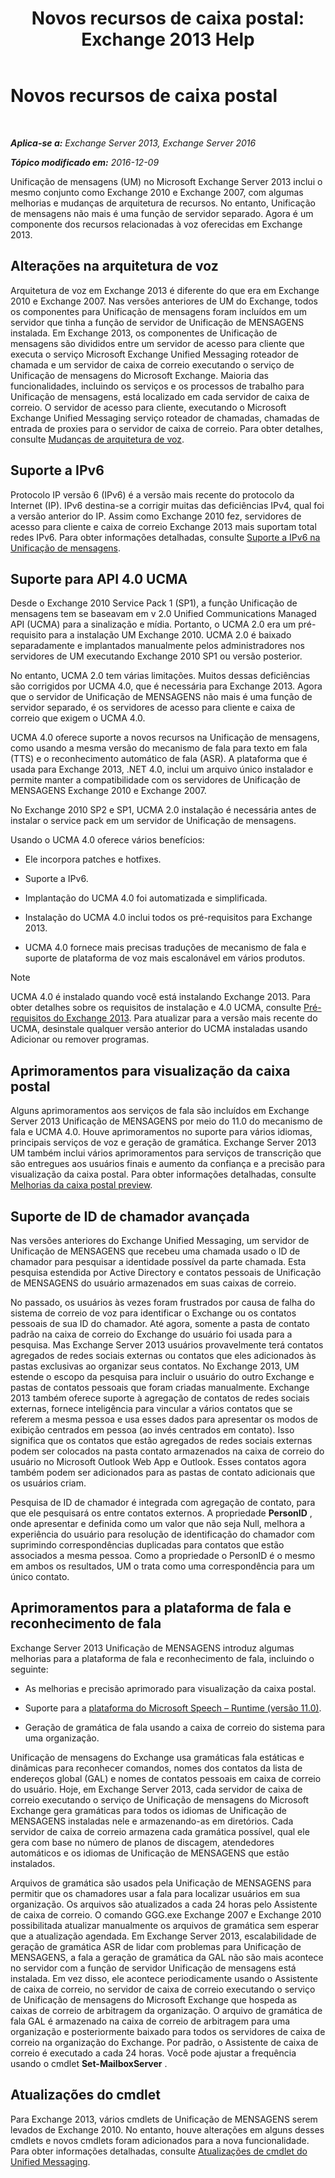 ﻿---
title: 'Novos recursos de caixa postal: Exchange 2013 Help'
TOCTitle: Novos recursos de caixa postal
ms:assetid: 89faaa97-3485-4704-a56c-d13632f01e2a
ms:mtpsurl: https://technet.microsoft.com/pt-br/library/JJ649002(v=EXCHG.150)
ms:contentKeyID: 50486110
ms.date: 05/22/2018
mtps_version: v=EXCHG.150
ms.translationtype: MT
---

# Novos recursos de caixa postal

 

_**Aplica-se a:** Exchange Server 2013, Exchange Server 2016_

_**Tópico modificado em:** 2016-12-09_

Unificação de mensagens (UM) no Microsoft Exchange Server 2013 inclui o mesmo conjunto como Exchange 2010 e Exchange 2007, com algumas melhorias e mudanças de arquitetura de recursos. No entanto, Unificação de mensagens não mais é uma função de servidor separado. Agora é um componente dos recursos relacionadas à voz oferecidas em Exchange 2013.

## Alterações na arquitetura de voz

Arquitetura de voz em Exchange 2013 é diferente do que era em Exchange 2010 e Exchange 2007. Nas versões anteriores de UM do Exchange, todos os componentes para Unificação de mensagens foram incluídos em um servidor que tinha a função de servidor de Unificação de MENSAGENS instalada. Em Exchange 2013, os componentes de Unificação de mensagens são divididos entre um servidor de acesso para cliente que executa o serviço Microsoft Exchange Unified Messaging roteador de chamada e um servidor de caixa de correio executando o serviço de Unificação de mensagens do Microsoft Exchange. Maioria das funcionalidades, incluindo os serviços e os processos de trabalho para Unificação de mensagens, está localizado em cada servidor de caixa de correio. O servidor de acesso para cliente, executando o Microsoft Exchange Unified Messaging serviço roteador de chamadas, chamadas de entrada de proxies para o servidor de caixa de correio. Para obter detalhes, consulte [Mudanças de arquitetura de voz](voice-architecture-changes-exchange-2013-help.md).

## Suporte a IPv6

Protocolo IP versão 6 (IPv6) é a versão mais recente do protocolo da Internet (IP). IPv6 destina-se a corrigir muitas das deficiências IPv4, qual foi a versão anterior do IP. Assim como Exchange 2010 fez, servidores de acesso para cliente e caixa de correio Exchange 2013 mais suportam total redes IPv6. Para obter informações detalhadas, consulte [Suporte a IPv6 na Unificação de mensagens](ipv6-support-in-unified-messaging-exchange-2013-help.md).

## Suporte para API 4.0 UCMA

Desde o Exchange 2010 Service Pack 1 (SP1), a função Unificação de mensagens tem se baseavam em v 2.0 Unified Communications Managed API (UCMA) para a sinalização e mídia. Portanto, o UCMA 2.0 era um pré-requisito para a instalação UM Exchange 2010. UCMA 2.0 é baixado separadamente e implantados manualmente pelos administradores nos servidores de UM executando Exchange 2010 SP1 ou versão posterior.

No entanto, UCMA 2.0 tem várias limitações. Muitos dessas deficiências são corrigidos por UCMA 4.0, que é necessária para Exchange 2013. Agora que o servidor de Unificação de MENSAGENS não mais é uma função de servidor separado, é os servidores de acesso para cliente e caixa de correio que exigem o UCMA 4.0.

UCMA 4.0 oferece suporte a novos recursos na Unificação de mensagens, como usando a mesma versão do mecanismo de fala para texto em fala (TTS) e o reconhecimento automático de fala (ASR). A plataforma que é usada para Exchange 2013, .NET 4.0, inclui um arquivo único instalador e permite manter a compatibilidade com os servidores de Unificação de MENSAGENS Exchange 2010 e Exchange 2007.

No Exchange 2010 SP2 e SP1, UCMA 2.0 instalação é necessária antes de instalar o service pack em um servidor de Unificação de mensagens.

Usando o UCMA 4.0 oferece vários benefícios:

  - Ele incorpora patches e hotfixes.

  - Suporte a IPv6.

  - Implantação do UCMA 4.0 foi automatizada e simplificada.

  - Instalação do UCMA 4.0 inclui todos os pré-requisitos para Exchange 2013.

  - UCMA 4.0 fornece mais precisas traduções de mecanismo de fala e suporte de plataforma de voz mais escalonável em vários produtos.


> [!NOTE]  
> UCMA 4.0 é instalado quando você está instalando Exchange 2013. Para obter detalhes sobre os requisitos de instalação e 4.0 UCMA, consulte <A href="exchange-2013-prerequisites-exchange-2013-help.md">Pré-requisitos do Exchange 2013</A>. Para atualizar para a versão mais recente do UCMA, desinstale qualquer versão anterior do UCMA instaladas usando Adicionar ou remover programas.



## Aprimoramentos para visualização da caixa postal

Alguns aprimoramentos aos serviços de fala são incluídos em Exchange Server 2013 Unificação de MENSAGENS por meio do 11.0 do mecanismo de fala e UCMA 4.0. Houve aprimoramentos no suporte para vários idiomas, principais serviços de voz e geração de gramática. Exchange Server 2013 UM também inclui vários aprimoramentos para serviços de transcrição que são entregues aos usuários finais e aumento da confiança e a precisão para visualização da caixa postal. Para obter informações detalhadas, consulte [Melhorias da caixa postal preview](voice-mail-preview-enhancements-exchange-2013-help.md).

## Suporte de ID de chamador avançada

Nas versões anteriores do Exchange Unified Messaging, um servidor de Unificação de MENSAGENS que recebeu uma chamada usado o ID de chamador para pesquisar a identidade possível da parte chamada. Esta pesquisa estendida por Active Directory e contatos pessoais de Unificação de MENSAGENS do usuário armazenados em suas caixas de correio.

No passado, os usuários às vezes foram frustrados por causa de falha do sistema de correio de voz para identificar o Exchange ou os contatos pessoais de sua ID do chamador. Até agora, somente a pasta de contato padrão na caixa de correio do Exchange do usuário foi usada para a pesquisa. Mas Exchange Server 2013 usuários provavelmente terá contatos agregados de redes sociais externas ou contatos que eles adicionados às pastas exclusivas ao organizar seus contatos. No Exchange 2013, UM estende o escopo da pesquisa para incluir o usuário do outro Exchange e pastas de contatos pessoais que foram criadas manualmente. Exchange 2013 também oferece suporte à agregação de contatos de redes sociais externas, fornece inteligência para vincular a vários contatos que se referem a mesma pessoa e usa esses dados para apresentar os modos de exibição centrados em pessoa (ao invés centrados em contato). Isso significa que os contatos que estão agregados de redes sociais externas podem ser colocados na pasta contato armazenados na caixa de correio do usuário no Microsoft Outlook Web App e Outlook. Esses contatos agora também podem ser adicionados para as pastas de contato adicionais que os usuários criam.

Pesquisa de ID de chamador é integrada com agregação de contato, para que ele pesquisará os entre contatos externos. A propriedade **PersonID** , onde apresentar e definida como um valor que não seja Null, melhora a experiência do usuário para resolução de identificação do chamador com suprimindo correspondências duplicadas para contatos que estão associados a mesma pessoa. Como a propriedade o PersonID é o mesmo em ambos os resultados, UM o trata como uma correspondência para um único contato.

## Aprimoramentos para a plataforma de fala e reconhecimento de fala

Exchange Server 2013 Unificação de MENSAGENS introduz algumas melhorias para a plataforma de fala e reconhecimento de fala, incluindo o seguinte:

  - As melhorias e precisão aprimorado para visualização da caixa postal.

  - Suporte para a [plataforma do Microsoft Speech – Runtime (versão 11.0)](https://go.microsoft.com/fwlink/p/?linkid=253196).

  - Geração de gramática de fala usando a caixa de correio do sistema para uma organização.

Unificação de mensagens do Exchange usa gramáticas fala estáticas e dinâmicas para reconhecer comandos, nomes dos contatos da lista de endereços global (GAL) e nomes de contatos pessoais em caixa de correio do usuário. Hoje, em Exchange Server 2013, cada servidor de caixa de correio executando o serviço de Unificação de mensagens do Microsoft Exchange gera gramáticas para todos os idiomas de Unificação de MENSAGENS instaladas nele e armazenando-as em diretórios. Cada servidor de caixa de correio armazena cada gramática possível, qual ele gera com base no número de planos de discagem, atendedores automáticos e os idiomas de Unificação de MENSAGENS que estão instalados.

Arquivos de gramática são usados pela Unificação de MENSAGENS para permitir que os chamadores usar a fala para localizar usuários em sua organização. Os arquivos são atualizados a cada 24 horas pelo Assistente de caixa de correio. O comando GGG.exe Exchange 2007 e Exchange 2010 possibilitada atualizar manualmente os arquivos de gramática sem esperar que a atualização agendada. Em Exchange Server 2013, escalabilidade de geração de gramática ASR de lidar com problemas para Unificação de MENSAGENS, a fala a geração de gramática da GAL não são mais acontece no servidor com a função de servidor Unificação de mensagens está instalada. Em vez disso, ele acontece periodicamente usando o Assistente de caixa de correio, no servidor de caixa de correio executando o serviço de Unificação de mensagens do Microsoft Exchange que hospeda as caixas de correio de arbitragem da organização. O arquivo de gramática de fala GAL é armazenado na caixa de correio de arbitragem para uma organização e posteriormente baixado para todos os servidores de caixa de correio na organização do Exchange. Por padrão, o Assistente de caixa de correio é executado a cada 24 horas. Você pode ajustar a frequência usando o cmdlet **Set-MailboxServer** .

## Atualizações do cmdlet

Para Exchange 2013, vários cmdlets de Unificação de MENSAGENS serem levados de Exchange 2010. No entanto, houve alterações em alguns desses cmdlets e novos cmdlets foram adicionados para a nova funcionalidade. Para obter informações detalhadas, consulte [Atualizações de cmdlet do Unified Messaging](unified-messaging-cmdlet-updates-exchange-2013-help.md).

